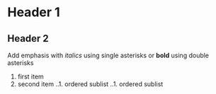 # Header 1
## Header 2

Add emphasis with *italics* using single asterisks or **bold** using double asterisks

1. first item
1. second item
..1. ordered sublist
..1. ordered sublist
